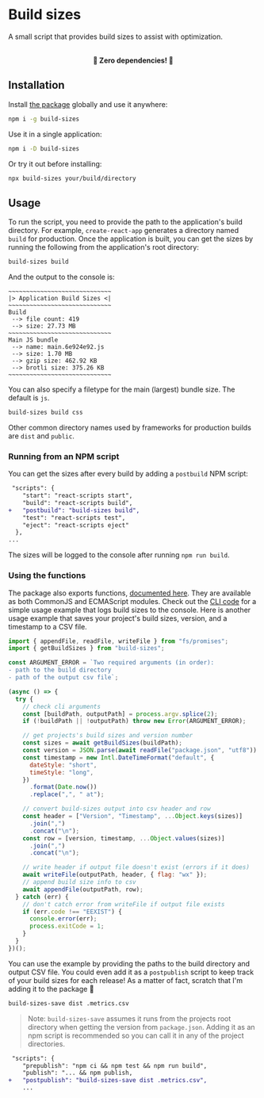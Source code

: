 # Build sizes

A small script that provides build sizes to assist with optimization.

<br>
<div align="center">
    <b>🚀 Zero dependencies! 🚀</b>
</div>

## Installation

Install [the package](https://www.npmjs.com/package/build-sizes) globally and use it anywhere:

```bash
npm i -g build-sizes
```

Use it in a single application:

```bash
npm i -D build-sizes
```

Or try it out before installing:

```bash
npx build-sizes your/build/directory
```

## Usage

To run the script, you need to provide the path to the application's build directory. For example, `create-react-app` generates a directory named `build` for production. Once the application is built, you can get the sizes by running the following from the application's root directory:

```bash
build-sizes build
```

And the output to the console is:

```
~~~~~~~~~~~~~~~~~~~~~~~~~~~~~
|> Application Build Sizes <|
~~~~~~~~~~~~~~~~~~~~~~~~~~~~~ 
Build 
 --> file count: 419 
 --> size: 27.73 MB 
~~~~~~~~~~~~~~~~~~~~~~~~~~~~~ 
Main JS bundle 
 --> name: main.6e924e92.js 
 --> size: 1.70 MB 
 --> gzip size: 462.92 KB 
 --> brotli size: 375.26 KB 
~~~~~~~~~~~~~~~~~~~~~~~~~~~~~

```

You can also specify a filetype for the main (largest) bundle size. The default is `js`.

```bash
build-sizes build css
```

Other common directory names used by frameworks for production builds are `dist` and `public`.

### Running from an NPM script

You can get the sizes after every build by adding a `postbuild` NPM script:

```diff
 "scripts": {
    "start": "react-scripts start",
    "build": "react-scripts build",
+   "postbuild": "build-sizes build",
    "test": "react-scripts test",
    "eject": "react-scripts eject"
  },
...
```

The sizes will be logged to the console after running `npm run build`.

### Using the functions

The package also exports functions, [documented here](https://benelan.github.io/build-sizes/global.html). They are available as both CommonJS and ECMAScript modules. Check out the [CLI code](https://github.com/benelan/build-sizes/blob/master/src/cli.js) for a simple usage example that logs build sizes to the console. Here is another usage example that saves your project's build sizes, version, and a timestamp to a CSV file.

```js
import { appendFile, readFile, writeFile } from "fs/promises";
import { getBuildSizes } from "build-sizes";

const ARGUMENT_ERROR = `Two required arguments (in order):
- path to the build directory
- path of the output csv file`;

(async () => {
  try {
    // check cli arguments
    const [buildPath, outputPath] = process.argv.splice(2);
    if (!buildPath || !outputPath) throw new Error(ARGUMENT_ERROR);

    // get projects's build sizes and version number
    const sizes = await getBuildSizes(buildPath);
    const version = JSON.parse(await readFile("package.json", "utf8")).version;
    const timestamp = new Intl.DateTimeFormat("default", {
      dateStyle: "short",
      timeStyle: "long",
    })
      .format(Date.now())
      .replace(",", " at");

    // convert build-sizes output into csv header and row
    const header = ["Version", "Timestamp", ...Object.keys(sizes)]
      .join(",")
      .concat("\n");
    const row = [version, timestamp, ...Object.values(sizes)]
      .join(",")
      .concat("\n");

    // write header if output file doesn't exist (errors if it does)
    await writeFile(outputPath, header, { flag: "wx" });
    // append build size info to csv
    await appendFile(outputPath, row);
  } catch (err) {
    // don't catch error from writeFile if output file exists
    if (err.code !== "EEXIST") {
      console.error(err);
      process.exitCode = 1;
    }
  }
})();
```

You can use the example by providing the paths to the build directory and output CSV file. You could even add it as a `postpublish` script to keep track of your build sizes for each release! As a matter of fact, scratch that I'm adding it to the package 🚀

```bash
build-sizes-save dist .metrics.csv
```

> Note: `build-sizes-save` assumes it runs from the projects root directory when getting the version from `package.json`. Adding it as an npm script is recommended so you can call it in any of the project directories.

```diff
 "scripts": {
    "prepublish": "npm ci && npm test && npm run build",
    "publish": "... && npm publish,
+   "postpublish": "build-sizes-save dist .metrics.csv",
    ...
```